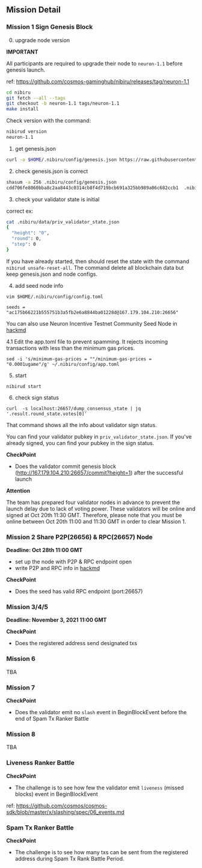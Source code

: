 ## Mission Detail

### Mission 1 Sign Genesis Block
0. upgrade node version

**IMPORTANT**

All participants are required to upgrade their node to `neuron-1.1` before genesis launch.

ref: https://github.com/cosmos-gaminghub/nibiru/releases/tag/neuron-1.1

```sh
cd nibiru
git fetch --all --tags
git checkout -b neuron-1.1 tags/neuron-1.1
make install
```

Check version with the command:
```sh
nibirud version
neuron-1.1
```

1. get genesis.json
```sh
curl -o $HOME/.nibiru/config/genesis.json https://raw.githubusercontent.com/cosmos-gaminghub/testnets/master/neuron-1/genesis.json
```

2. check genesis.json is correct

```sh
shasum -a 256 .nibiru/config/genesis.json
cdd706fe8060bba8c2aa8443c0314cb8f4d719bcb691a325bb989a06c682ccb1  .nibiru/config/genesis.json
```

3. check your validator state is initial

correct ex:
```sh
cat .nibiru/data/priv_validator_state.json
{
  "height": "0",
  "round": 0,
  "step": 0
}
```

If you have already started, then should reset the state with the command `nibirud unsafe-reset-all`. The command delete all blockchain data but keep genesis.json and node configs.

4. add seed node info

```
vim $HOME/.nibiru/config/config.toml
```

```
seeds = "ac175b66221b555751b3a5fb2e6a8844ba01228d@167.179.104.210:26656"
```

You can also use Neuron Incentive Testnet Community Seed Node in [hackmd](https://hackmd.io/y_JUOikHTvudW90oGySdWw)

4.1 Edit the app.toml file to prevent spamming. It rejects incoming transactions with less than the minimum gas prices.
```
sed -i 's/minimum-gas-prices = ""/minimum-gas-prices = "0.0001ugame"/g' ~/.nibiru/config/app.toml
```

5. start
```
nibirud start
```


6. check sign status
```
curl  -s localhost:26657/dump_consensus_state | jq '.result.round_state.votes[0]'
```

That command shows all the info about validator sign status.

You can find your validator pubkey in `priv_validator_state.json`. If you've already signed, you can find your pubkey in the sign status.

**CheckPoint**
- Does the validator commit genesis block (http://167.179.104.210:26657/commit?height=1) after the successful launch

**Attention**

The team has prepared four validator nodes in advance to prevent the launch delay due to lack of voting power. These validators will be online and signed at Oct 20th 11:30 GMT. Therefore, please note that you must be online between Oct 20th 11:00 and 11:30 GMT in order to clear Mission 1.

### Mission 2 Share P2P(26656) & RPC(26657) Node
**Deadline: Oct 28th 11:00 GMT**
- set up the node with P2P & RPC endpoint open
- write P2P and RPC info in [hackmd](https://hackmd.io/y_JUOikHTvudW90oGySdWw)

**CheckPoint**
- Does the seed has valid RPC endpoint (port:26657)

### Mission 3/4/5
**Deadline: November 3, 2021 11:00 GMT**

**CheckPoint**
- Does the registered address send designated txs

### Mission 6
TBA

### Mission 7
**CheckPoint**
- Does the validator emit no `slash` event in BeginBlockEvent before the end of Spam Tx Ranker Battle

### Mission 8
TBA

### Liveness Ranker Battle
**CheckPoint**
- The challenge is to see how few the validator emit `liveness` (missed blocks) event in BeginBlockEvent

ref: https://github.com/cosmos/cosmos-sdk/blob/master/x/slashing/spec/06_events.md

### Spam Tx Ranker Battle
**CheckPoint**
- The challenge is to see how many txs can be sent from the registered address during Spam Tx Rank Battle Period.
